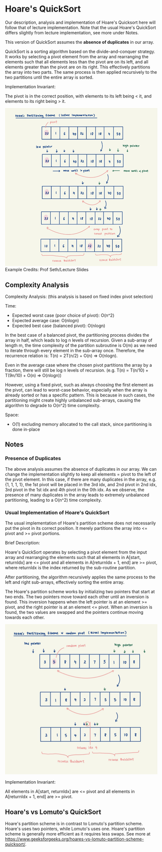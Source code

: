 # Hoare's QuickSort

Our description, analysis and implementation of Hoare's Quicksort here will follow that of lecture implementation.
Note that the usual Hoare's QuickSort differs slightly from lecture implementation, see more under Notes.

This version of QuickSort assumes the **absence of duplicates** in our array.

QuickSort is a sorting algorithm based on the divide-and-conquer strategy. It works by selecting a pivot element from
the array and rearranging the elements such that all elements less than the pivot are on its left, and
all elements greater than the pivot are on its right. This effectively partitions the array into two parts. The same
process is then applied recursively to the two partitions until the entire array is sorted.

Implementation Invariant:

The pivot is in the correct position, with elements to its left being < it, and elements to its right being > it.

![Lecture Hoare's QuickSort](../../../../../../../docs/assets/images/LectureHoares.jpeg)
Example Credits: Prof Seth/Lecture Slides

## Complexity Analysis

Complexity Analysis: (this analysis is based on fixed index pivot selection)

Time:

- Expected worst case (poor choice of pivot): O(n^2)
- Expected average case: O(nlogn)
- Expected best case (balanced pivot): O(nlogn)

In the best case of a balanced pivot, the partitioning process divides the array in half, which leads to log n
levels of recursion. Given a sub-array of length m, the time complexity of the partition subroutine is O(m) as we
need to iterate through every element in the sub-array once.
Therefore, the recurrence relation is: T(n) = 2T(n/2) + O(n) => O(nlogn).

Even in the average case where the chosen pivot partitions the array by a fraction, there will still be log n levels
of recursion. (e.g. T(n) = T(n/10) + T(9n/10) + O(n) => O(nlogn))

However, using a fixed pivot, such as always choosing the first element as the pivot, can lead to worst-case behavior,
especially when the array is already sorted or has a specific pattern. This is because in such cases, the partitioning
might create highly unbalanced sub-arrays, causing the algorithm to degrade to O(n^2) time complexity.

Space:

- O(1) excluding memory allocated to the call stack, since partitioning is done in-place

## Notes

### Presence of Duplicates

The above analysis assumes the absence of duplicates in our array. We can change the implementation slightly to keep
all elements = pivot to the left of the pivot element. In this case, if there are many duplicates in the array,
e.g. {1, 1, 1, 1}, the 1st pivot will be placed in the 3rd idx, and 2nd pivot in 2nd idx, 3rd pivot in the 1st idx and
4th pivot in the 0th idx. As we observe, the presence of many duplicates in the array leads to extremely unbalanced
partitioning, leading to a O(n^2) time complexity.

### Usual Implementation of Hoare's QuickSort

The usual implementation of Hoare's partition scheme does not necessarily put the pivot in its correct position. It
merely partitions the array into <= pivot and >= pivot portions.

Brief Description:

Hoare's QuickSort operates by selecting a pivot element from the input array and rearranging the elements such
that all elements in A[start, returnIdx] are <= pivot and all elements in A[returnIdx + 1, end] are >= pivot,
where returnIdx is the index returned by the sub-routine partition.

After partitioning, the algorithm recursively applies the same process to the left and right sub-arrays, effectively
sorting the entire array.

The Hoare's partition scheme works by initializing two pointers that start at two ends. The two pointers move toward
each other until an inversion is found. This inversion happens when the left pointer is at an element >= pivot, and
the right pointer is at an element <= pivot. When an inversion is found, the two values are swapped and the pointers
continue moving towards each other.

![Usual Hoare's QuickSort with random pivot](../../../../../../../docs/assets/images/UsualHoares.jpeg)

Implementation Invariant:

All elements in A[start, returnIdx] are <= pivot and all elements in A[returnIdx + 1, end] are >= pivot.

## Hoare's vs Lomuto's QuickSort

Hoare's partition scheme is in contrast to Lomuto's partition scheme. Hoare's uses two pointers, while Lomuto's uses
one. Hoare's partition scheme is generally more efficient as it requires less swaps. See more at
https://www.geeksforgeeks.org/hoares-vs-lomuto-partition-scheme-quicksort/.

